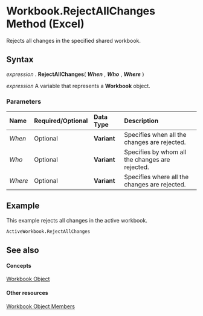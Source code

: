 
# Workbook.RejectAllChanges Method (Excel)

Rejects all changes in the specified shared workbook.


## Syntax

 _expression_ . **RejectAllChanges**( **_When_** , **_Who_** , **_Where_** )

 _expression_ A variable that represents a **Workbook** object.


### Parameters



|**Name**|**Required/Optional**|**Data Type**|**Description**|
|:-----|:-----|:-----|:-----|
| _When_|Optional| **Variant**|Specifies when all the changes are rejected.|
| _Who_|Optional| **Variant**|Specifies by whom all the changes are rejected.|
| _Where_|Optional| **Variant**|Specifies where all the changes are rejected.|

## Example

This example rejects all changes in the active workbook.


```vb
ActiveWorkbook.RejectAllChanges
```


## See also


#### Concepts


[Workbook Object](8c00aa60-c974-eed3-0812-3c9625eb0d4c.md)
#### Other resources


[Workbook Object Members](dce102a3-25de-3ff4-2ce5-bc56e08baca7.md)
